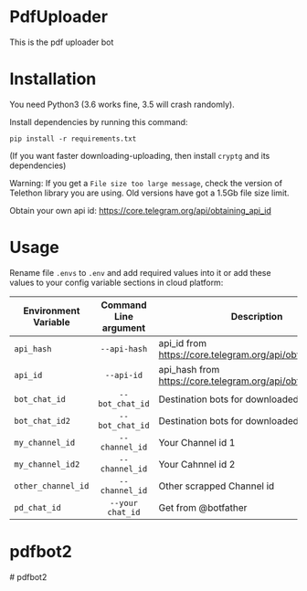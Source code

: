 # PdfUploader
This is the pdf uploader bot

# Installation

You need Python3 (3.6 works fine, 3.5 will crash randomly).

Install dependencies by running this command:

    pip install -r requirements.txt

(If you want faster downloading-uploading, then install `cryptg` and its dependencies)

Warning: If you get a `File size too large message`, check the version of Telethon library you are using. Old versions have got a 1.5Gb file size limit.


Obtain your own api id: https://core.telegram.org/api/obtaining_api_id

# Usage

Rename file `.envs` to `.env` and add required values into it or
add these values to your config variable sections in cloud platform:

| Environment Variable     | Command Line argument | Description                                                  
|--------------------------|:-----------------------:|---------------------------------------------------------------|
| `api_hash`                 | `--api-hash`          | api_id from https://core.telegram.org/api/obtaining_api_id| 
| `api_id`                   | `--api-id`            | api_hash from https://core.telegram.org/api/obtaining_api_id  |
| `bot_chat_id`              | `--bot_chat_id`       | Destination bots for downloaded files                | 
| `bot_chat_id2`             | `--bot_chat_id`       | Destination bots for downloaded files                |
| `my_channel_id`            | `--channel_id`        | Your Channel id 1   |      Get from @userbot         | 
| `my_channel_id2`           | `--channel_id`        | Your Cahnnel id 2  |      Get from @userbot         |
| `other_channel_id`         | `--channel_id`        | Other scrapped Channel id  | Get from @userbot       |
| `pd_chat_id`               | `--your chat_id`      | Get from @botfather |                              |
# pdfbot2
#   p d f b o t 2  
 